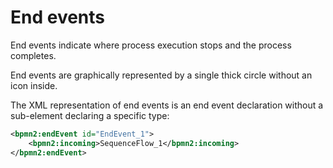 # End events
End events indicate where process execution stops and the process completes. 

End events are graphically represented by a single thick circle without an icon inside. 

The XML representation of end events is an end event declaration without a sub-element declaring a specific type:

```xml
<bpmn2:endEvent id="EndEvent_1">
	<bpmn2:incoming>SequenceFlow_1</bpmn2:incoming>
</bpmn2:endEvent>
```
